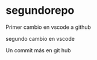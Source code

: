 # segundorepo

Primer cambio en vscode a github

segundo cambio en vscode

Un commit más en git hub

